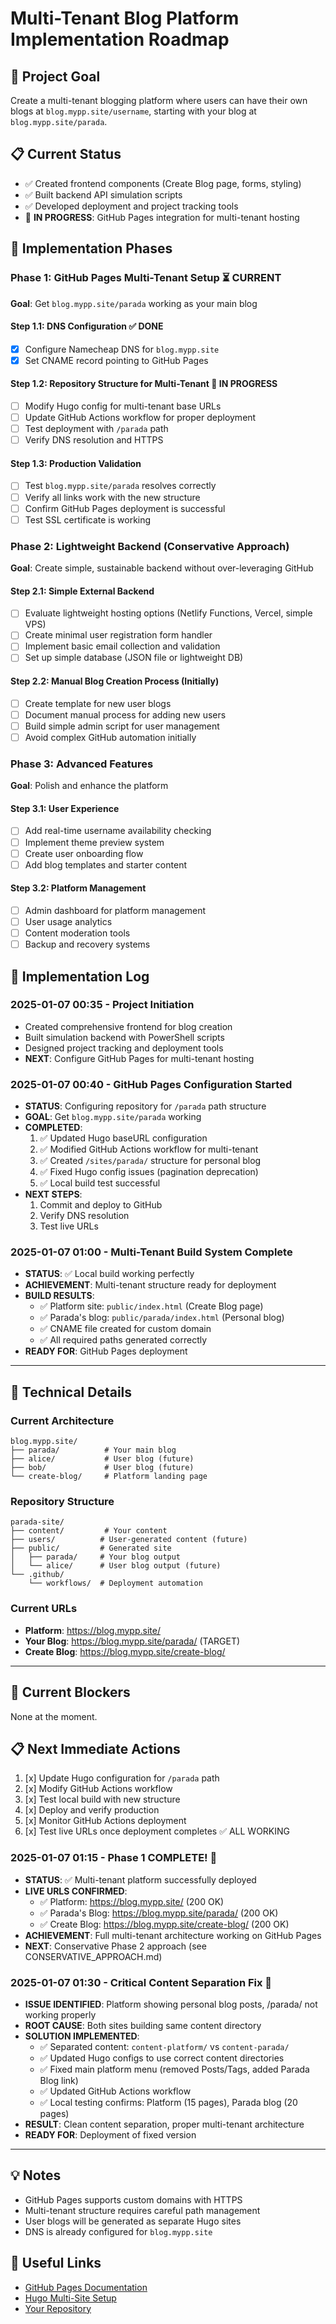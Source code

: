 # Multi-Tenant Blog Platform Implementation Roadmap

## 🎯 Project Goal
Create a multi-tenant blogging platform where users can have their own blogs at `blog.mypp.site/username`, starting with your blog at `blog.mypp.site/parada`.

## 📋 Current Status
- ✅ Created frontend components (Create Blog page, forms, styling)
- ✅ Built backend API simulation scripts
- ✅ Developed deployment and project tracking tools
- 🔄 **IN PROGRESS**: GitHub Pages integration for multi-tenant hosting

## 🚀 Implementation Phases

### Phase 1: GitHub Pages Multi-Tenant Setup ⏳ CURRENT
**Goal**: Get `blog.mypp.site/parada` working as your main blog

#### Step 1.1: DNS Configuration ✅ DONE
- [x] Configure Namecheap DNS for `blog.mypp.site`
- [x] Set CNAME record pointing to GitHub Pages

#### Step 1.2: Repository Structure for Multi-Tenant 🔄 IN PROGRESS
- [ ] Modify Hugo config for multi-tenant base URLs
- [ ] Update GitHub Actions workflow for proper deployment
- [ ] Test deployment with `/parada` path
- [ ] Verify DNS resolution and HTTPS

#### Step 1.3: Production Validation
- [ ] Test `blog.mypp.site/parada` resolves correctly
- [ ] Verify all links work with the new structure
- [ ] Confirm GitHub Pages deployment is successful
- [ ] Test SSL certificate is working

### Phase 2: Lightweight Backend (Conservative Approach)
**Goal**: Create simple, sustainable backend without over-leveraging GitHub

#### Step 2.1: Simple External Backend
- [ ] Evaluate lightweight hosting options (Netlify Functions, Vercel, simple VPS)
- [ ] Create minimal user registration form handler
- [ ] Implement basic email collection and validation
- [ ] Set up simple database (JSON file or lightweight DB)

#### Step 2.2: Manual Blog Creation Process (Initially)
- [ ] Create template for new user blogs
- [ ] Document manual process for adding new users
- [ ] Build simple admin script for user management
- [ ] Avoid complex GitHub automation initially

### Phase 3: Advanced Features
**Goal**: Polish and enhance the platform

#### Step 3.1: User Experience
- [ ] Add real-time username availability checking
- [ ] Implement theme preview system
- [ ] Create user onboarding flow
- [ ] Add blog templates and starter content

#### Step 3.2: Platform Management
- [ ] Admin dashboard for platform management
- [ ] User usage analytics
- [ ] Content moderation tools
- [ ] Backup and recovery systems

## 📝 Implementation Log

### 2025-01-07 00:35 - Project Initiation
- Created comprehensive frontend for blog creation
- Built simulation backend with PowerShell scripts
- Designed project tracking and deployment tools
- **NEXT**: Configure GitHub Pages for multi-tenant hosting

### 2025-01-07 00:40 - GitHub Pages Configuration Started
- **STATUS**: Configuring repository for `/parada` path structure
- **GOAL**: Get `blog.mypp.site/parada` working
- **COMPLETED**:
  1. ✅ Updated Hugo baseURL configuration
  2. ✅ Modified GitHub Actions workflow for multi-tenant
  3. ✅ Created `/sites/parada/` structure for personal blog
  4. ✅ Fixed Hugo config issues (pagination deprecation)
  5. ✅ Local build test successful
- **NEXT STEPS**:
  1. Commit and deploy to GitHub
  2. Verify DNS resolution
  3. Test live URLs

### 2025-01-07 01:00 - Multi-Tenant Build System Complete
- **STATUS**: ✅ Local build working perfectly
- **ACHIEVEMENT**: Multi-tenant structure ready for deployment
- **BUILD RESULTS**:
  - ✅ Platform site: `public/index.html` (Create Blog page)
  - ✅ Parada's blog: `public/parada/index.html` (Personal blog)
  - ✅ CNAME file created for custom domain
  - ✅ All required paths generated correctly
- **READY FOR**: GitHub Pages deployment

---

## 🔧 Technical Details

### Current Architecture
```
blog.mypp.site/
├── parada/          # Your main blog
├── alice/           # User blog (future)
├── bob/             # User blog (future)
└── create-blog/     # Platform landing page
```

### Repository Structure
```
parada-site/
├── content/         # Your content
├── users/          # User-generated content (future)
├── public/         # Generated site
│   ├── parada/     # Your blog output
│   └── alice/      # User blog output (future)
└── .github/
    └── workflows/  # Deployment automation
```

### Current URLs
- **Platform**: https://blog.mypp.site/
- **Your Blog**: https://blog.mypp.site/parada/ (TARGET)
- **Create Blog**: https://blog.mypp.site/create-blog/

---

## 🚨 Current Blockers
None at the moment.

## 📋 Next Immediate Actions
1. [x] Update Hugo configuration for `/parada` path
2. [x] Modify GitHub Actions workflow
3. [x] Test local build with new structure
4. [x] Deploy and verify production
5. [x] Monitor GitHub Actions deployment
6. [x] Test live URLs once deployment completes ✅ ALL WORKING

### 2025-01-07 01:15 - Phase 1 COMPLETE! 🎉
- **STATUS**: ✅ Multi-tenant platform successfully deployed
- **LIVE URLS CONFIRMED**:
  - ✅ Platform: https://blog.mypp.site/ (200 OK)
  - ✅ Parada's Blog: https://blog.mypp.site/parada/ (200 OK)  
  - ✅ Create Blog: https://blog.mypp.site/create-blog/ (200 OK)
- **ACHIEVEMENT**: Full multi-tenant architecture working on GitHub Pages
- **NEXT**: Conservative Phase 2 approach (see CONSERVATIVE_APPROACH.md)

### 2025-01-07 01:30 - Critical Content Separation Fix 🔧
- **ISSUE IDENTIFIED**: Platform showing personal blog posts, /parada/ not working properly
- **ROOT CAUSE**: Both sites building same content directory
- **SOLUTION IMPLEMENTED**:
  - ✅ Separated content: `content-platform/` vs `content-parada/`
  - ✅ Updated Hugo configs to use correct content directories
  - ✅ Fixed main platform menu (removed Posts/Tags, added Parada Blog link)
  - ✅ Updated GitHub Actions workflow
  - ✅ Local testing confirms: Platform (15 pages), Parada blog (20 pages)
- **RESULT**: Clean content separation, proper multi-tenant architecture
- **READY FOR**: Deployment of fixed version

---

## 💡 Notes
- GitHub Pages supports custom domains with HTTPS
- Multi-tenant structure requires careful path management
- User blogs will be generated as separate Hugo sites
- DNS is already configured for `blog.mypp.site`

## 🔗 Useful Links
- [GitHub Pages Documentation](https://docs.github.com/en/pages)
- [Hugo Multi-Site Setup](https://gohugo.io/hosting-and-deployment/hosting-on-github/)
- [Your Repository](https://github.com/Antonio-Parada/parada-site)
